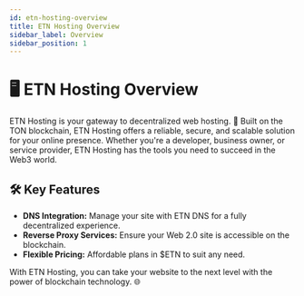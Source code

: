 ```yaml
---
id: etn-hosting-overview
title: ETN Hosting Overview
sidebar_label: Overview
sidebar_position: 1
---
```


# 🖥️ ETN Hosting Overview

ETN Hosting is your gateway to decentralized web hosting. 🚀 Built on the TON blockchain, ETN Hosting offers a reliable, secure, and scalable solution for your online presence. Whether you're a developer, business owner, or service provider, ETN Hosting has the tools you need to succeed in the Web3 world.

## 🛠️ Key Features

- **DNS Integration:** Manage your site with ETN DNS for a fully decentralized experience.
- **Reverse Proxy Services:** Ensure your Web 2.0 site is accessible on the blockchain.
- **Flexible Pricing:** Affordable plans in $ETN to suit any need.

With ETN Hosting, you can take your website to the next level with the power of blockchain technology. 🌐
